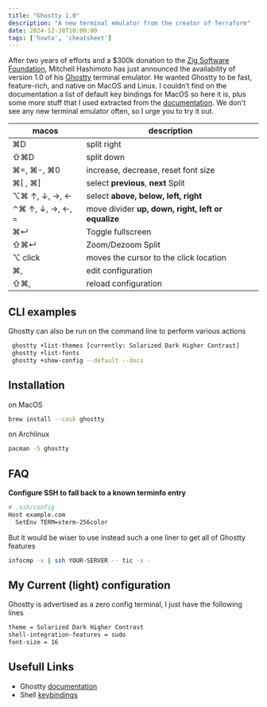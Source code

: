 ```yaml
---
title: "Ghostty 1.0"
description: "A new terminal emulator from the creator of Terraform"
date: 2024-12-30T10:00:00
tags: ['howto', 'cheatsheet']
---
```


After two years of efforts and a $300k donation to the [Zig Software Foundation](https://ziglang.org/zsf/), Mitchell Hashimoto has just announced the availability of version 1.0 of his [Ghostty](https://ghostty.org/) terminal emulator. He wanted Ghostty to be fast, feature-rich, and native on MacOS and Linux. I couldn’t find on the documentation a list of default key bindings for MacOS so here it is, plus some more stuff that I used extracted from the [documentation](https://ghostty.org/docs). We don't see any new terminal emulator often, so I urge you to try it out.

| macos | description |
| --- | --- |
| ⌘D | split right |
| ⇧⌘D | split down |
| ⌘=, ⌘-, ⌘0 | increase, decrease, reset font size |
| ⌘[ , ⌘] | select **previous**, **next** Split |
| ⌥⌘  ↑, ↓, →, ← | select **above, below, left, right** |
| ⌃⌘  ↑, ↓, →, ←, = | move divider **up, down, right, left or equalize** |
| ⌘↵ | Toggle fullscreen |
| ⇧⌘↵ | Zoom/Dezoom Split |
| ⌥ click | moves the cursor to the click location |
| ⌘, | edit configuration |
| ⇧⌘, | reload configuration |

## CLI examples

Ghostty can also be run on the command line to perform various actions
```bash
 ghostty +list-themes [currently: Solarized Dark Higher Contrast]
 ghostty +list-fonts
 ghostty +show-config --default --docs
```

## Installation

on MacOS

```bash
brew install --cask ghostty
```

on Archlinux

```bash
pacman -S ghostty
```

## FAQ

**Configure SSH to fall back to a known terminfo entry**

```bash
# .ssh/config
Host example.com
  SetEnv TERM=xterm-256color
```

But it would be wiser to use instead such a one liner to get all of Ghostty features

```bash
infocmp -x | ssh YOUR-SERVER -- tic -x -
```

## My Current (light)  configuration

Ghostty is advertised as a zero config terminal, I just have the following lines

```bash
theme = Solarized Dark Higher Contrast
shell-integration-features = sudo
font-size = 16
```

## Usefull Links

- Ghostty [documentation](https://ghostty.org/docs)
- Shell [keybindings](https://gist.github.com/2KAbhishek/9c6d607e160b0439a186d4fbd1bd81df)
